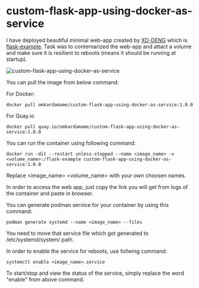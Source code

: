 # custom-flask-app-using-docker-as-service

I have deployed beautiful minimal web-app created by [XD-DENG](https://github.com/XD-DENG) which is [flask-example](https://github.com/XD-DENG/flask-example).
Task was to conternarized the web-app and attact a volume and make sure it is resilient to reboots (means it should be running at startup).

![custom-flask-app-using-docker-as-service](https://github.com/omkardamame/custom-flask-app-using-docker-as-service/raw/master/custom-flask-app-using-docker-as-service.pnghttps://github.com/omkardamame/custom-flask-app-using-docker-as-service/raw/master/custom-flask-app-using-docker-as-service.png)

You can pull the image from below command:

For Docker:
```
docker pull omkardamame/custom-flask-app-using-docker-as-service:1.0.0
```

For Quay.io
```
docker pull quay.io/omkardamame/custom-flask-app-using-docker-as-service:1.0.0
```

You can run the container using following command:
```
docker run -dit --restart unless-stopped --name <image_name> -v <volume_name>:/flask-example custom-flask-app-using-docker-as-service:1.0.0
```

Replace <image_name> <volume_name> with your own choosen names.

In order to access the web app, just copy the link you will get from logs of the container and paste in browser.

You can generate podman service for your container by using this command:
```
podman generate systemd --name <image_name> --files
```

You need to move that service file which got generated to /etc/systemd/system/ path.

In order to enable the service for reboots, use follwing command:
```
systemctl enable <image_name>.service
```

To start/stop and view the status of the service, simply replace the word "enable" from above command.
